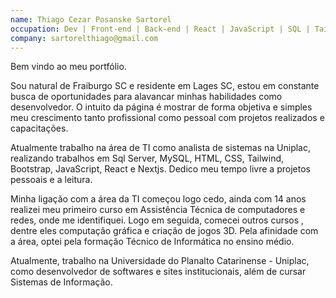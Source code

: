 ```yaml
---
name: Thiago Cezar Posanske Sartorel
occupation: Dev | Front-end | Back-end | React | JavaScript | SQL | Tailwind
company: sartorelthiago@gmail.com
---
```


Bem vindo ao meu portfólio.

Sou natural de Fraiburgo SC e residente em Lages SC, estou em constante busca de oportunidades para alavancar minhas habilidades como desenvolvedor.
O intuito da página é mostrar de forma objetiva e simples meu crescimento tanto profissional como pessoal com projetos realizados e capacitações.

Atualmente trabalho na área de TI como analista de sistemas na Uniplac, realizando trabalhos em Sql Server, MySQL, HTML, CSS, Tailwind, Bootstrap, JavaScript, React e Nextjs. Dedico meu tempo livre a projetos pessoais e a leitura.

Minha ligação com a área da TI começou logo cedo, ainda com 14 anos realizei meu primeiro curso em Assistência Técnica de computadores e redes, onde me identifiquei. Logo em seguida, comecei outros cursos , dentre eles computação gráfica e criação de jogos 3D.
Pela afinidade com a área, optei pela formação Técnico de Informática no ensino médio.

Atualmente, trabalho na Universidade do Planalto Catarinense - Uniplac, como desenvolvedor de softwares e sites institucionais, além de cursar Sistemas de Informação.
